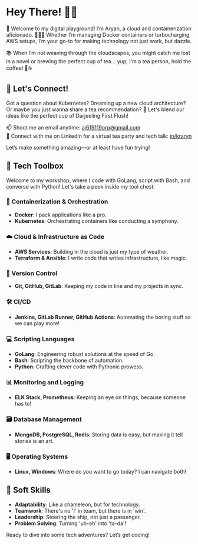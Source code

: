 # Hey There! 🌟👋

🚀 Welcome to my digital playground! I’m Aryan, a cloud and containerization aficionado. 🧙‍♂️✨ Whether I’m managing Docker containers or turbocharging AWS setups, I’m your go-to for making technology not just work, but dazzle.

📚 When I’m not weaving through the cloudscapes, you might catch me lost in a novel or brewing the perfect cup of tea... yup, I'm a tea person, hold the coffee! 📖☕ 

## 💌 Let's Connect!

Got a question about Kubernetes? Dreaming up a new cloud architecture? Or maybe you just wanna share a tea recommendation? 🍵 Let's blend our ideas like the perfect cup of Darjeeling First Flush!

📫 Shoot me an email anytime: [aj619119orp@gmail.com](mailto:aj619119orp@gmail.com)  
🔗 Connect with me on LinkedIn for a virtual tea party and tech talk: [in/kraryn](https://www.linkedin.com/in/kraryn)  

Let’s make something amazing—or at least have fun trying!

## 🚀 Tech Toolbox

Welcome to my workshop, where I code with GoLang, script with Bash, and converse with Python! Let's take a peek inside my tool chest:

### 🐳 Containerization & Orchestration
- **Docker**: I pack applications like a pro.
- **Kubernetes**: Orchestrating containers like conducting a symphony.

### ☁️ Cloud & Infrastructure as Code
- **AWS Services**: Building in the cloud is just my type of weather.
- **Terraform & Ansible**: I write code that writes infrastructure, like magic.

### 📝 Version Control
- **Git, GitHub, GitLab**: Keeping my code in line and my projects in sync.

### 🛠️ CI/CD
- **Jenkins, GitLab Runner, GitHub Actions**: Automating the boring stuff so we can play more!

### 💻 Scripting Languages
- **GoLang**: Engineering robust solutions at the speed of Go.
- **Bash**: Scripting the backbone of automation.
- **Python**: Crafting clever code with Pythonic prowess.

### 📊 Monitoring and Logging
- **ELK Stack, Prometheus**: Keeping an eye on things, because someone has to!

### 🗃️ Database Management
- **MongoDB, PostgreSQL, Redis**: Storing data is easy, but making it tell stories is an art.

### 🖥️ Operating Systems
- **Linux, Windows**: Where do you want to go today? I can navigate both!

## 🧠 Soft Skills
- **Adaptability**: Like a chameleon, but for technology.
- **Teamwork**: There's no 'I' in team, but there is in 'win'.
- **Leadership**: Steering the ship, not just a passenger.
- **Problem Solving**: Turning 'uh-oh' into 'ta-da'!

Ready to dive into some tech adventures? Let’s get coding!

